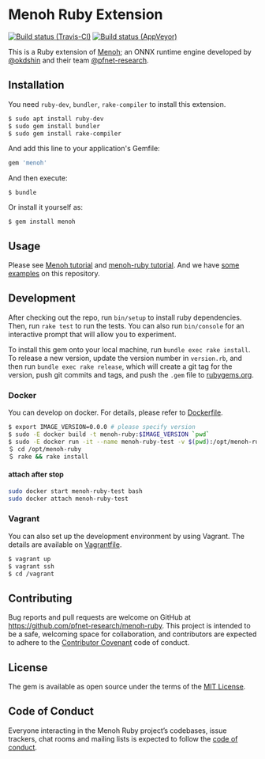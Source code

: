 # Menoh Ruby Extension 

[![Build status (Travis-CI)](https://img.shields.io/travis/pfnet-research/menoh-ruby/master.svg)](https://travis-ci.org/pfnet-research/menoh-ruby)
[![Build status (AppVeyor)](https://ci.appveyor.com/api/projects/status/reowah7bx31vep7o?svg=true)](https://ci.appveyor.com/project/pfnet-research/menoh-ruby)

This is a Ruby extension of [Menoh](https://github.com/pfnet-research/menoh); an ONNX runtime engine developed by [@okdshin](https://github.com/okdshin) and their team [@pfnet-research](https://github.com/pfnet-research).

## Installation

You need `ruby-dev`, `bundler`, `rake-compiler` to install this extension.

```bash
$ sudo apt install ruby-dev
$ sudo gem install bundler
$ sudo gem install rake-compiler
```

And add this line to your application's Gemfile:

```ruby
gem 'menoh'
```

And then execute:

    $ bundle

Or install it yourself as:

    $ gem install menoh

## Usage

Please see [Menoh tutorial](https://github.com/pfnet-research/menoh/blob/master/docs/tutorial.md) and [menoh-ruby tutorial](https://github.com/pfnet-research/menoh-ruby/blob/master/docs/tutorial.md).
And we have [some examples](https://github.com/pfnet-research/menoh-ruby/blob/master/example/) on this repository.

## Development

After checking out the repo, run `bin/setup` to install ruby dependencies. Then, run `rake test` to run the tests. You can also run `bin/console` for an interactive prompt that will allow you to experiment.

To install this gem onto your local machine, run `bundle exec rake install`. To release a new version, update the version number in `version.rb`, and then run `bundle exec rake release`, which will create a git tag for the version, push git commits and tags, and push the `.gem` file to [rubygems.org](https://rubygems.org).

### Docker

You can develop on docker. For details, please refer to [Dockerfile](Dockerfile).

```bash
$ export IMAGE_VERSION=0.0.0 # please specify version
$ sudo -E docker build -t menoh-ruby:$IMAGE_VERSION `pwd`
$ sudo -E docker run -it --name menoh-ruby-test -v $(pwd):/opt/menoh-ruby --entrypoint /bin/bash menoh-ruby:$IMAGE_VERSION
＄ cd /opt/menoh-ruby
＄ rake && rake install

```

#### attach after stop

```bash
sudo docker start menoh-ruby-test bash
sudo docker attach menoh-ruby-test
```

### Vagrant

You can also set up the development environment by using Vagrant. The details are available on [Vagrantfile](Vagrantfile).

```bash
$ vagrant up
$ vagrant ssh
$ cd /vagrant
```

## Contributing

Bug reports and pull requests are welcome on GitHub at https://github.com/pfnet-research/menoh-ruby. This project is intended to be a safe, welcoming space for collaboration, and contributors are expected to adhere to the [Contributor Covenant](http://contributor-covenant.org) code of conduct.

## License

The gem is available as open source under the terms of the [MIT License](https://opensource.org/licenses/MIT).

## Code of Conduct

Everyone interacting in the Menoh Ruby project’s codebases, issue trackers, chat rooms and mailing lists is expected to follow the [code of conduct](https://github.com/pfnet-research/menoh-ruby/blob/master/CODE_OF_CONDUCT.md).

